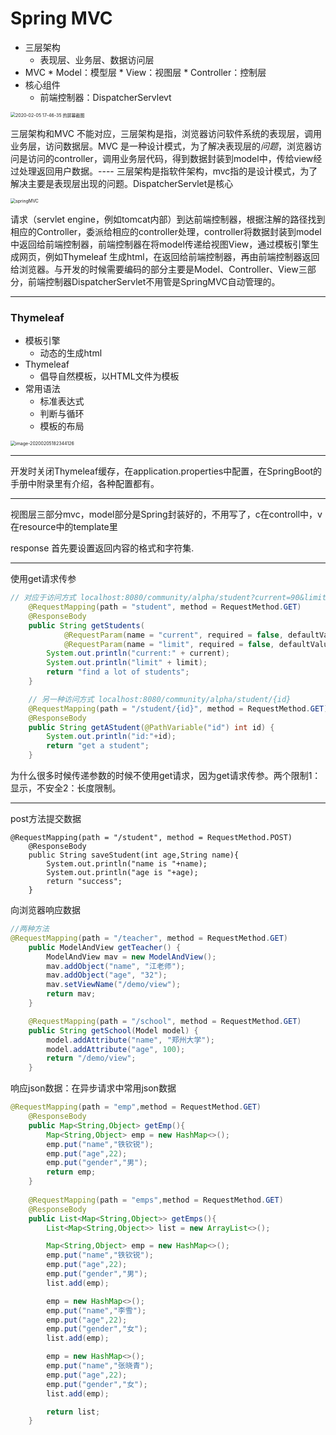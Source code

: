 # Spring MVC

* 三层架构
	* 表现层、业务层、数据访问层
* MVC 
		* Model：模型层
		* View：视图层
		* Controller：控制层
* 核心组件
	* 前端控制器：DispatcherServlevt

<img src="/home/tqr/Study-Notes/社区开发/第一章/image/2020-02-05 17-46-35 的屏幕截图.png" alt="2020-02-05 17-46-35 的屏幕截图" style="zoom:50%;" />

三层架构和MVC 不能对应，三层架构是指，浏览器访问软件系统的表现层，调用业务层，访问数据层。MVC 是一种设计模式，为了解决表现层的*问题*，浏览器访问是访问的controller，调用业务层代码，得到数据封装到model中，传给view经过处理返回用户数据。---- 三层架构是指软件架构，mvc指的是设计模式，为了解决主要是表现层出现的问题。DispatcherServlet是核心

<img src="/home/tqr/Study-Notes/社区开发/第一章/image/springMVC.png" alt="springMVC" style="zoom:50%;" />

请求（servlet engine，例如tomcat内部）到达前端控制器，根据注解的路径找到相应的Controller，委派给相应的controller处理，controller将数据封装到model中返回给前端控制器，前端控制器在将model传递给视图View，通过模板引擎生成网页，例如Thymeleaf 生成html，在返回给前端控制器，再由前端控制器返回给浏览器。与开发的时候需要编码的部分主要是Model、Controller、View三部分，前端控制器DispatcherServlet不用管是SpringMVC自动管理的。

-------------

### Thymeleaf

* 模板引擎
	* 动态的生成html
* Thymeleaf
	* 倡导自然模板，以HTML文件为模板
* 常用语法
	* 标准表达式
	* 判断与循环
	* 模板的布局

<img src="/home/tqr/Study-Notes/社区开发/第一章/image/image-20200205182344126.png" alt="image-20200205182344126" style="zoom:50%;" />



-----------------------

开发时关闭Thymeleaf缓存，在application.properties中配置，在SpringBoot的手册中附录里有介绍，各种配置都有。

-----------------

视图层三部分mvc，model部分是Spring封装好的，不用写了，c在controll中，v在resource中的template里

response 首先要设置返回内容的格式和字符集.

-------------------

使用get请求传参

```java 
// 对应于访问方式 localhost:8080/community/alpha/student?current=90&limit=98
    @RequestMapping(path = "student", method = RequestMethod.GET)
    @ResponseBody
    public String getStudents(
            @RequestParam(name = "current", required = false, defaultValue = "1") int current,
            @RequestParam(name = "limit", required = false, defaultValue = "2") int limit) {
        System.out.println("current:" + current);
        System.out.println("limit" + limit);
        return "find a lot of students";
    }

    // 另一种访问方式 localhost:8080/community/alpha/student/{id}
    @RequestMapping(path = "/student/{id}", method = RequestMethod.GET)
    @ResponseBody
    public String getAStudent(@PathVariable("id") int id) {
        System.out.println("id:"+id);
        return "get a student";
    }
```

为什么很多时候传递参数的时候不使用get请求，因为get请求传参。两个限制1：显示，不安全2：长度限制。

------------------------------

post方法提交数据

```
@RequestMapping(path = "/student", method = RequestMethod.POST)
    @ResponseBody
    public String saveStudent(int age,String name){
        System.out.println("name is "+name);
        System.out.println("age is "+age);
        return "success";
    }
```

向浏览器响应数据

```java
//两种方法
@RequestMapping(path = "/teacher", method = RequestMethod.GET)
    public ModelAndView getTeacher() {
        ModelAndView mav = new ModelAndView();
        mav.addObject("name", "江老师");
        mav.addObject("age", "32");
        mav.setViewName("/demo/view");
        return mav;
    }

    @RequestMapping(path = "/school", method = RequestMethod.GET)
    public String getSchool(Model model) {
        model.addAttribute("name", "郑州大学");
        model.addAttribute("age", 100);
        return "/demo/view";
    }
```

响应json数据：在异步请求中常用json数据

```java
@RequestMapping(path = "emp",method = RequestMethod.GET)
    @ResponseBody
    public Map<String,Object> getEmp(){
        Map<String,Object> emp = new HashMap<>();
        emp.put("name","铁钦锐");
        emp.put("age",22);
        emp.put("gender","男");
        return emp;
    }
    
    @RequestMapping(path = "emps",method = RequestMethod.GET)
    @ResponseBody
    public List<Map<String,Object>> getEmps(){
        List<Map<String,Object>> list = new ArrayList<>();

        Map<String,Object> emp = new HashMap<>();
        emp.put("name","铁钦锐");
        emp.put("age",22);
        emp.put("gender","男");
        list.add(emp);

        emp = new HashMap<>();
        emp.put("name","李雪");
        emp.put("age",22);
        emp.put("gender","女");
        list.add(emp);

        emp = new HashMap<>();
        emp.put("name","张晓青");
        emp.put("age",22);
        emp.put("gender","女");
        list.add(emp);

        return list;
    }
```










